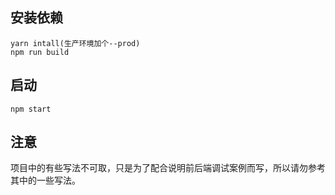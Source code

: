 ## 安装依赖
    yarn intall(生产环境加个--prod)
    npm run build

## 启动
    npm start
    
    
## 注意
项目中的有些写法不可取，只是为了配合说明前后端调试案例而写，所以请勿参考其中的一些写法。
